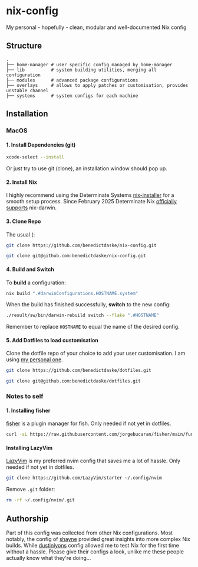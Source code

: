 # nix-config
My personal - hopefully - clean, modular and well-documented Nix config


## Structure
```
.
├── home-manager # user specific config managed by home-manager
├── lib          # system building utilities, merging all configuration
├── modules      # advanced package configurations
├── overlays     # allows to apply patches or customisation, provides unstable channel
├── systems      # system configs for each machine
```

## Installation

### MacOS

#### 1. Install Dependencies (git)
``` sh
xcode-select --install
```
Or just try to use git (clone), an installation window should pop up.

#### 2. Install Nix
I highly recommend using the Determinate Systems [nix-installer](https://github.com/DeterminateSystems/nix-installer?tab=readme-ov-file) for a smooth setup process. Since February 2025 Determinate Nix [officially supports](https://determinate.systems/posts/nix-darwin-updates/) nix-darwin.

#### 3. Clone Repo
The usual (:
``` sh
git clone https://github.com/benedictdaske/nix-config.git
```
``` sh
git clone git@github.com:benedictdaske/nix-config.git
```

#### 4. Build and Switch
To **build** a configuration:
``` sh
nix build ".#darwinConfigurations.HOSTNAME.system"
```
When the build has finished successfully, **switch** to the new config:
``` sh
./result/sw/bin/darwin-rebuild switch --flake ".#HOSTNAME"
```
Remember to replace ```HOSTNAME``` to equal the name of the desired config.

#### 5. Add Dotfiles to load customisation
Clone the dotfile repo of your choice to add your user customisation. I am using [my personal one](https://github.com/benedictdaske/dotfiles).
``` sh
git clone https://github.com/benedictdaske/dotfiles.git
```
``` sh
git clone git@github.com:benedictdaske/dotfiles.git
```

### Notes to self

#### 1. Installing fisher
[fisher](https://github.com/jorgebucaran/fisher) is a plugin manager for fish. Only needed if not yet in dotfiles.
``` sh
curl -sL https://raw.githubusercontent.com/jorgebucaran/fisher/main/functions/fisher.fish | source && fisher install jorgebucaran/fisher
```

#### Installing LazyVim
[LazyVim](https://github.com/LazyVim/LazyVim) is my preferred nvim config that saves me a lot of hassle. Only needed if not yet in dotfiles.
``` sh
git clone https://github.com/LazyVim/starter ~/.config/nvim
```
Remove ```.git``` folder:
``` sh
rm -rf ~/.config/nvim/.git
```


## Authorship

Part of this config was collected from other Nix configurations. Most notably, the config of [shayne](https://github.com/shayne/nixos-config) provided great insights into more complex Nix builds. While [dustinlyons](https://github.com/dustinlyons/nixos-config) config allowed me to test Nix for the first time without a hassle. Please give their configs a look, unlike me these people actually know what they're doing...